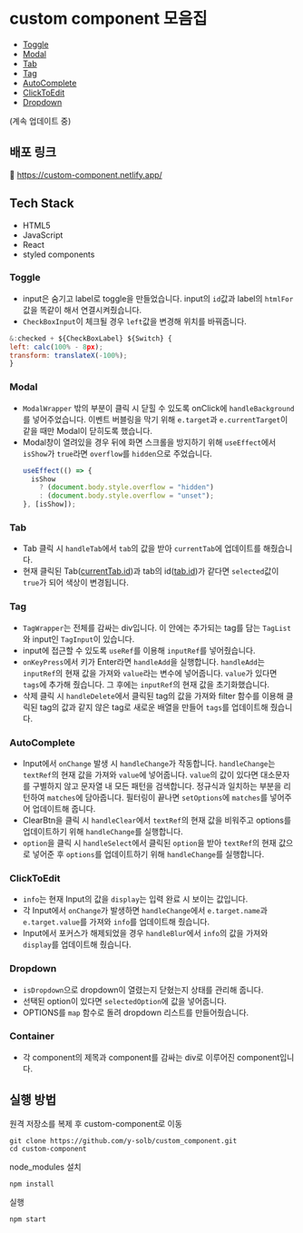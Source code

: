 # custom component 모음집

- [Toggle](#toggle)
- [Modal](#modal)
- [Tab](#tab)
- [Tag](#tag)
- [AutoComplete](#autocomplete)
- [ClickToEdit](#clicktoedit)
- [Dropdown](#dropdown)

(계속 업데이트 중)

## 배포 링크

🔗 https://custom-component.netlify.app/

## Tech Stack

- HTML5
- JavaScript
- React
- styled components

### Toggle

- input은 숨기고 label로 toggle을 만들었습니다. input의 `id`값과 label의 `htmlFor`값을 똑같이 해서 연결시켜줬습니다.
- `CheckBoxInput`이 체크될 경우 `left`값을 변경해 위치를 바꿔줍니다.

```jsx
&:checked + ${CheckBoxLabel} ${Switch} {
left: calc(100% - 8px);
transform: translateX(-100%);
}
```

### Modal

- `ModalWrapper` 밖의 부분이 클릭 시 닫힐 수 있도록 onClick에 `handleBackground`를 넣어주었습니다. 이벤트 버블링을 막기 위해 `e.target`과 `e.currentTarget`이 같을 때만 Modal이 닫히도록 했습니다.
- Modal창이 열려있을 경우 뒤에 화면 스크롤을 방지하기 위해 `useEffect`에서 `isShow`가 `true`라면 `overflow`를 `hidden`으로 주었습니다.
  ```jsx
  useEffect(() => {
    isShow
      ? (document.body.style.overflow = "hidden")
      : (document.body.style.overflow = "unset");
  }, [isShow]);
  ```

### Tab

- Tab 클릭 시 `handleTab`에서 `tab`의 값을 받아 `currentTab`에 업데이트를 해줬습니다.
- 현재 클릭된 Tab([currentTab.id](http://currenttab.id/))과 tab의 id([tab.id](http://tab.id/))가 같다면 `selected`값이 `true`가 되어 색상이 변경됩니다.

### Tag

- `TagWrapper`는 전체를 감싸는 div입니다. 이 안에는 추가되는 tag를 담는 `TagList`와 input인 `TagInput`이 있습니다.
- input에 접근할 수 있도록 `useRef`를 이용해 `inputRef`를 넣어줬습니다.
- `onKeyPress`에서 키가 Enter라면 `handleAdd`을 실행합니다. `handleAdd`는 `inputRef`의 현재 값을 가져와 `value`라는 변수에 넣어줍니다. `value`가 있다면 `tags`에 추가해 줬습니다. 그 후에는 `inputRef`의 현재 값을 초기화했습니다.
- 삭제 클릭 시 `handleDelete`에서 클릭된 tag의 값을 가져와 filter 함수를 이용해 클릭된 tag의 값과 같지 않은 tag로 새로운 배열을 만들어 `tags`를 업데이트해 줬습니다.

### AutoComplete

- Input에서 `onChange` 발생 시 `handleChange`가 작동합니다. `handleChange`는 `textRef`의 현재 값을 가져와 `value`에 넣어줍니다. `value`의 값이 있다면 대소문자를 구별하지 않고 문자열 내 모든 패턴을 검색합니다. 정규식과 일치하는 부분을 리턴하여 `matches`에 담아줍니다. 필터링이 끝나면 `setOptions`에 `matches`를 넣어주어 업데이트해 줍니다.
- ClearBtn을 클릭 시 `handleClear`에서 `textRef`의 현재 값을 비워주고 options를 업데이트하기 위해 `handleChange`를 실행합니다.
- `option`을 클릭 시 `handleSelect`에서 클릭된 `option`을 받아 `textRef`의 현재 값으로 넣어준 후 `options`를 업데이트하기 위해 `handleChange`를 실행합니다.

### ClickToEdit

- `info`는 현재 Input의 값을 `display`는 입력 완료 시 보이는 값입니다.
- 각 Input에서 `onChange`가 발생하면 `handleChange`에서 `e.target.name`과 `e.target.value`를 가져와 `info`를 업데이트해 줬습니다.
- Input에서 포커스가 해제되었을 경우 `handleBlur`에서 `info`의 값을 가져와 `display`를 업데이트해 줬습니다.

### Dropdown

- `isDropdown`으로 dropdown이 열렸는지 닫혔는지 상태를 관리해 줍니다.
- 선택된 option이 있다면 `selectedOption`에 값을 넣어줍니다.
- OPTIONS를 `map` 함수로 돌려 dropdown 리스트를 만들어줬습니다.

### Container

- 각 component의 제목과 component를 감싸는 div로 이루어진 component입니다.

## 실행 방법

원격 저장소를 복제 후 custom-component로 이동

```
git clone https://github.com/y-solb/custom_component.git
cd custom-component
```

node_modules 설치

```
npm install
```

실행

```
npm start
```
